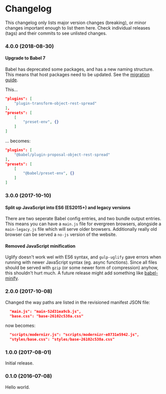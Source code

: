 # Changelog
This changelog only lists major version changes (breaking), or minor changes important enough to list them here. Check individual releases (tags) and their commits to see unlisted changes.


### 4.0.0 (2018-08-30)

#### Upgrade to Babel 7
Babel has deprecated some packages, and has a new naming structure. This means that host packages need to be updated. See the [migration guide](https://babeljs.io/docs/en/v7-migration).

This...

```json
"plugins": [
    "plugin-transform-object-rest-spread"
],
"presets": [
    [
        "preset-env", {}
    ]
]
```

... becomes:

```json
"plugins": [
    "@babel/plugin-proposal-object-rest-spread"
],
"presets": [
    [
        "@babel/preset-env", {}
    ]
]
```

### 3.0.0 (2017-10-10)

#### Split up JavaScript into ES6 (ES2015+) and legacy versions
There are two seperate Babel config entries, and two bundle output entries. This means you can have a `main.js` file for evergreen browsers, alongside a `main-legacy.js` file which will serve older browsers. Additionally really old browser can be served a `no-js` version of the website.

#### Removed JavaScript minification
Uglify doesn't work wel with ES6 syntax, and `gulp-uglify` gave errors when running with newer JavaScript syntax (eg. async functions). Since all files should be served with `gzip` (or some newer form of compression) anyhow, this shouldn't hurt much.
A future release might add something like [babel-minify](https://github.com/babel/minify).

### 2.0.0 (2017-10-08)

Changed the way paths are listed in the revisioned manifest JSON file:

```json
  "main.js": "main-52d31ea9cb.js",
  "base.css": "base-26102c538a.css"
```

now becomes:

```json
  "scripts/modernizr.js": "scripts/modernizr-e8731e5942.js",
  "styles/base.css": "styles/base-26102c538a.css"
```

### 1.0.0 (2017-08-01)

Initial release.

### 0.1.0 (2016-07-08)

Hello world.
